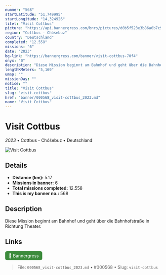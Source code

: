 ```yaml
---
nummer: "568"
startLatitude: "51,749995"
startLongitude: "14,324926"
titel: "Visit Cottbus"
picture: "https://api.bannergress.com/bnrs/pictures/d0b5f523e3b86a0b7c9c3e7e5a069b7d"
region: "Cottbus - Chóśebuz"
country: "Deutschland"
completed: "12.558"
missions: "6"
date: "2023"
bg-link: "https://bannergress.com/banner/visit-cottbus-70f4"
onyx: "0"
description: "Diese Mission beginnt am Bahnhof und geht über die Bahnhofstraße in Richtung Theater."
lengthKMeters: "5,169"
umap: ""
missionDay: ""
notice: ""
title: "Visit Cottbus"
slug: "visit-cottbus"
href: "banner/000568_visit-cottbus_2023.md"
name: "Visit Cottbus"
---
```

# Visit Cottbus

*2023* • Cottbus - Chóśebuz • Deutschland

![Visit Cottbus](https://api.bannergress.com/bnrs/pictures/d0b5f523e3b86a0b7c9c3e7e5a069b7d)



## Details
- **Distance (km):** 5.17
- **Missions in banner:** 6
- **Total missions completed:** 12.558
- **This is my banner no.:** 568



## Description
Diese Mission beginnt am Bahnhof und geht über die Bahnhofstraße in Richtung Theater.



## Links
<a href="https://bannergress.com/banner/visit-cottbus-70f4" target="_blank" style="display:inline-block;margin-right:8px;padding:6px 12px;background:#3c8b3c;color:#fff;text-decoration:none;border-radius:6px;">🔗 Bannergress</a>



> File: `000568_visit-cottbus_2023.md` • #000568 • Slug: `visit-cottbus`

